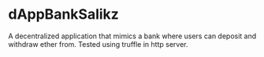 # dAppBankSalikz

A decentralized application that mimics a bank where users can deposit and withdraw ether from. Tested using truffle in http server.
